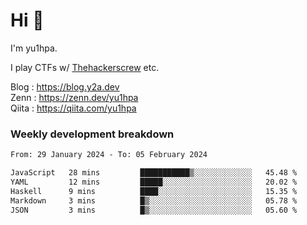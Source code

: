 # Hi 👋

I'm yu1hpa.

I play CTFs w/ [Thehackerscrew](https://www.thehackerscrew.team/) etc.

Blog : https://blog.y2a.dev  
Zenn : https://zenn.dev/yu1hpa  
Qiita : https://qiita.com/yu1hpa  

### Weekly development breakdown

<!--START_SECTION:waka-->

```txt
From: 29 January 2024 - To: 05 February 2024

JavaScript   28 mins         ███████████▒░░░░░░░░░░░░░   45.48 %
YAML         12 mins         █████░░░░░░░░░░░░░░░░░░░░   20.02 %
Haskell      9 mins          ████░░░░░░░░░░░░░░░░░░░░░   15.35 %
Markdown     3 mins          █▒░░░░░░░░░░░░░░░░░░░░░░░   05.78 %
JSON         3 mins          █▒░░░░░░░░░░░░░░░░░░░░░░░   05.60 %
```

<!--END_SECTION:waka-->

